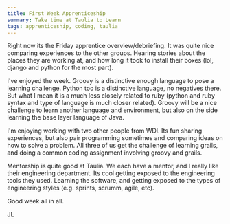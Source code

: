 ```yaml
---
title: First Week Apprenticeship 
summary: Take time at Taulia to Learn 
tags: apprenticeship, coding, taulia 
---
```


Right now its the Friday apprentice overview/debriefing. It was quite
nice comparing experiences to the other groups.  Hearing stories about
the places they are working at, and how long it took to install their
boxes (lol, django and python for the most part).

I've enjoyed the week.  Groovy is a distinctive enough language to pose
a learning challenge.  Python too is a distinctive language, no
negatives there. But what I mean it is a much less closely related to
ruby (python and ruby syntax and type of language is much closer related).  Groovy will be a nice challenge to learn another language and environment, but also on the side learning the base layer language of Java.  

I'm enjoying working with two other people from WDI. Its fun sharing
experiences, but also pair programming sometimes and comparing ideas on
how to solve a problem.  All three of us get the challenge of learning
grails, and doing a common coding assignment involving groovy and
grails.

Mentorship is quite good at Taulia.  We each have a mentor, and I really
like their engineering department. Its cool getting exposed to the
engineering tools they used.  Learning the software, and getting exposed
to the types of engineering styles (e.g. sprints, scrumm, agile, etc).

Good week all in all.


JL
